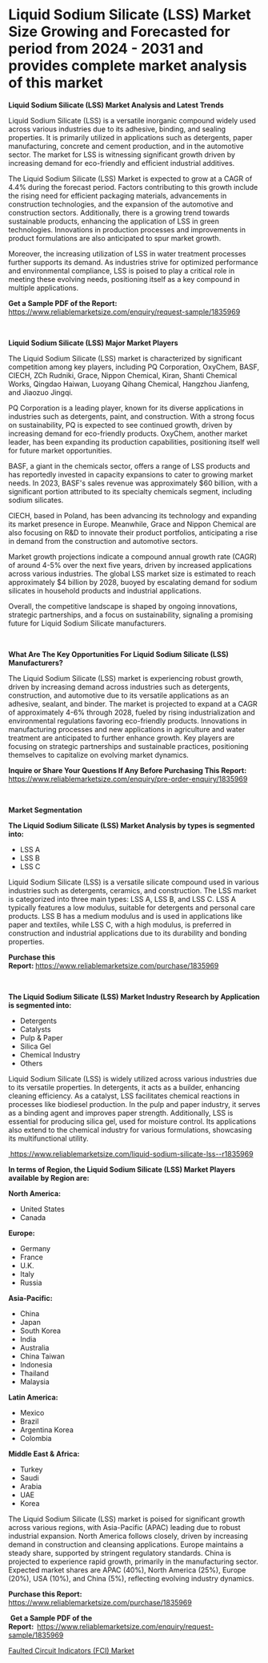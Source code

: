 <p><h1>Liquid Sodium Silicate (LSS) Market Size Growing and Forecasted for period from 2024 - 2031 and provides complete market analysis of this market</h1></p><p><strong>Liquid Sodium Silicate (LSS) Market Analysis and Latest Trends</strong></p>
<p><p>Liquid Sodium Silicate (LSS) is a versatile inorganic compound widely used across various industries due to its adhesive, binding, and sealing properties. It is primarily utilized in applications such as detergents, paper manufacturing, concrete and cement production, and in the automotive sector. The market for LSS is witnessing significant growth driven by increasing demand for eco-friendly and efficient industrial additives.</p><p>The Liquid Sodium Silicate (LSS) Market is expected to grow at a CAGR of 4.4% during the forecast period. Factors contributing to this growth include the rising need for efficient packaging materials, advancements in construction technologies, and the expansion of the automotive and construction sectors. Additionally, there is a growing trend towards sustainable products, enhancing the application of LSS in green technologies. Innovations in production processes and improvements in product formulations are also anticipated to spur market growth.</p><p>Moreover, the increasing utilization of LSS in water treatment processes further supports its demand. As industries strive for optimized performance and environmental compliance, LSS is poised to play a critical role in meeting these evolving needs, positioning itself as a key compound in multiple applications.</p></p>
<p><strong>Get a Sample PDF of the Report:&nbsp;</strong> <a href="https://www.reliablemarketsize.com/enquiry/request-sample/1835969?utm_campaign=1949&utm_medium=2&utm_source=Github&utm_content=ia&utm_term=31122024&utm_id=liquid-sodium-silicate-lss">https://www.reliablemarketsize.com/enquiry/request-sample/1835969</a></p>
<p>&nbsp;</p>
<p><strong>Liquid Sodium Silicate (LSS) Major Market Players</strong></p>
<p><p>The Liquid Sodium Silicate (LSS) market is characterized by significant competition among key players, including PQ Corporation, OxyChem, BASF, CIECH, ZCh Rudniki, Grace, Nippon Chemical, Kiran, Shanti Chemical Works, Qingdao Haiwan, Luoyang Qihang Chemical, Hangzhou Jianfeng, and Jiaozuo Jingqi. </p><p>PQ Corporation is a leading player, known for its diverse applications in industries such as detergents, paint, and construction. With a strong focus on sustainability, PQ is expected to see continued growth, driven by increasing demand for eco-friendly products. OxyChem, another market leader, has been expanding its production capabilities, positioning itself well for future market opportunities.</p><p>BASF, a giant in the chemicals sector, offers a range of LSS products and has reportedly invested in capacity expansions to cater to growing market needs. In 2023, BASF's sales revenue was approximately $60 billion, with a significant portion attributed to its specialty chemicals segment, including sodium silicates.</p><p>CIECH, based in Poland, has been advancing its technology and expanding its market presence in Europe. Meanwhile, Grace and Nippon Chemical are also focusing on R&D to innovate their product portfolios, anticipating a rise in demand from the construction and automotive sectors.</p><p>Market growth projections indicate a compound annual growth rate (CAGR) of around 4-5% over the next five years, driven by increased applications across various industries. The global LSS market size is estimated to reach approximately $4 billion by 2028, buoyed by escalating demand for sodium silicates in household products and industrial applications. </p><p>Overall, the competitive landscape is shaped by ongoing innovations, strategic partnerships, and a focus on sustainability, signaling a promising future for Liquid Sodium Silicate manufacturers.</p></p>
<p>&nbsp;</p>
<p><strong>What Are The Key Opportunities For Liquid Sodium Silicate (LSS) Manufacturers?</strong></p>
<p><p>The Liquid Sodium Silicate (LSS) market is experiencing robust growth, driven by increasing demand across industries such as detergents, construction, and automotive due to its versatile applications as an adhesive, sealant, and binder. The market is projected to expand at a CAGR of approximately 4-6% through 2028, fueled by rising industrialization and environmental regulations favoring eco-friendly products. Innovations in manufacturing processes and new applications in agriculture and water treatment are anticipated to further enhance growth. Key players are focusing on strategic partnerships and sustainable practices, positioning themselves to capitalize on evolving market dynamics.</p></p>
<p><strong>Inquire or Share Your Questions If Any Before Purchasing This Report:</strong> <a href="https://www.reliablemarketsize.com/enquiry/pre-order-enquiry/1835969?utm_campaign=1949&utm_medium=2&utm_source=Github&utm_content=ia&utm_term=31122024&utm_id=liquid-sodium-silicate-lss">https://www.reliablemarketsize.com/enquiry/pre-order-enquiry/1835969</a></p>
<p>&nbsp;</p>
<p><strong>Market Segmentation</strong></p>
<p><strong>The Liquid Sodium Silicate (LSS) Market Analysis by types is segmented into:</strong></p>
<p><ul><li>LSS A</li><li>LSS B</li><li>LSS C</li></ul></p>
<p><p>Liquid Sodium Silicate (LSS) is a versatile silicate compound used in various industries such as detergents, ceramics, and construction. The LSS market is categorized into three main types: LSS A, LSS B, and LSS C. LSS A typically features a low modulus, suitable for detergents and personal care products. LSS B has a medium modulus and is used in applications like paper and textiles, while LSS C, with a high modulus, is preferred in construction and industrial applications due to its durability and bonding properties.</p></p>
<p><strong>Purchase this Report:&nbsp;</strong><a href="https://www.reliablemarketsize.com/purchase/1835969?utm_campaign=1949&utm_medium=2&utm_source=Github&utm_content=ia&utm_term=31122024&utm_id=liquid-sodium-silicate-lss">https://www.reliablemarketsize.com/purchase/1835969</a></p>
<p>&nbsp;</p>
<p><strong>The Liquid Sodium Silicate (LSS) Market Industry Research by Application is segmented into:</strong></p>
<p><ul><li>Detergents</li><li>Catalysts</li><li>Pulp & Paper</li><li>Silica Gel</li><li>Chemical Industry</li><li>Others</li></ul></p>
<p><p>Liquid Sodium Silicate (LSS) is widely utilized across various industries due to its versatile properties. In detergents, it acts as a builder, enhancing cleaning efficiency. As a catalyst, LSS facilitates chemical reactions in processes like biodiesel production. In the pulp and paper industry, it serves as a binding agent and improves paper strength. Additionally, LSS is essential for producing silica gel, used for moisture control. Its applications also extend to the chemical industry for various formulations, showcasing its multifunctional utility.</p></p>
<p><a href="https://www.reliablemarketsize.com/liquid-sodium-silicate-lss--r1835969?utm_campaign=1949&utm_medium=2&utm_source=Github&utm_content=ia&utm_term=31122024&utm_id=liquid-sodium-silicate-lss">&nbsp;https://www.reliablemarketsize.com/liquid-sodium-silicate-lss--r1835969</a></p>
<p><strong>In terms of Region, the Liquid Sodium Silicate (LSS) Market Players available by Region are:</strong></p>
<p>
    <p> <strong> North America: </strong>
        <ul>
            <li>United States</li>
            <li>Canada</li>
        </ul>
        </p> 
    <p> <strong> Europe: </strong>
        <ul>
            <li>Germany</li>
            <li>France</li>
            <li>U.K.</li>
            <li>Italy</li>
            <li>Russia</li>
        </ul>
        </p> 
    <p> <strong> Asia-Pacific: </strong>
        <ul>
            <li>China</li>
            <li>Japan</li>
            <li>South Korea</li>
            <li>India</li>
            <li>Australia</li>
            <li>China Taiwan</li>
            <li>Indonesia</li>
            <li>Thailand</li>
            <li>Malaysia</li>
        </ul>
        </p> 
    <p> <strong> Latin America: </strong>
        <ul>
            <li>Mexico</li>
            <li>Brazil</li>
            <li>Argentina Korea</li>
            <li>Colombia</li>
        </ul>
        </p> 
    <p> <strong> Middle East & Africa: </strong>
        <ul>
            <li>Turkey</li>
            <li>Saudi</li>
            <li>Arabia</li>
            <li>UAE</li>
            <li>Korea</li>
        </ul>
    </p>
    </p>
<p><p>The Liquid Sodium Silicate (LSS) market is poised for significant growth across various regions, with Asia-Pacific (APAC) leading due to robust industrial expansion. North America follows closely, driven by increasing demand in construction and cleansing applications. Europe maintains a steady share, supported by stringent regulatory standards. China is projected to experience rapid growth, primarily in the manufacturing sector. Expected market shares are APAC (40%), North America (25%), Europe (20%), USA (10%), and China (5%), reflecting evolving industry dynamics.</p></p>
<p><strong>Purchase this Report: </strong><a href="https://www.reliablemarketsize.com/purchase/1835969?utm_campaign=1949&utm_medium=2&utm_source=Github&utm_content=ia&utm_term=31122024&utm_id=liquid-sodium-silicate-lss">https://www.reliablemarketsize.com/purchase/1835969</a></p>
<p>&nbsp;<strong>Get a Sample PDF of the Report:&nbsp;&nbsp;</strong><a href="https://www.reliablemarketsize.com/enquiry/request-sample/1835969?utm_campaign=1949&utm_medium=2&utm_source=Github&utm_content=ia&utm_term=31122024&utm_id=liquid-sodium-silicate-lss">https://www.reliablemarketsize.com/enquiry/request-sample/1835969</a></p>
<p><strong></strong></p>
<p><p><a href="https://github.com/ashepherd82/Market-Research-Report-List-6/blob/main/faulted-circuit-indicators-fci-market.md?utm_campaign=1949&utm_medium=2&utm_source=Github&utm_content=ia&utm_term=31122024&utm_id=liquid-sodium-silicate-lss">Faulted Circuit Indicators (FCI) Market</a></p></p>